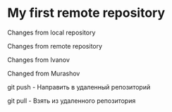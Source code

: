 # My first remote repository

Changes from local repository

Changes from remote repository

Changes from Ivanov

Changed from Murashov

git push - Направить в удаленный репозиторий

git pull - Взять из удаленного репозитория
